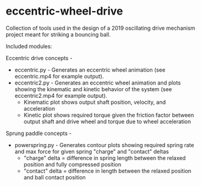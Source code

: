 # eccentric-wheel-drive
Collection of tools used in the design of a 2019 oscillating drive mechanism project meant for striking a bouncing ball.

Included modules:

Eccentric drive concepts -
* eccentric.py - Generates an eccentric wheel animation (see eccentric.mp4 for example output).
* eccentric2.py - Generates an eccentric wheel animation and plots showing the kinematic and kinetic behavior of the system (see eccentric2.mp4 for example output).
  * Kinematic plot shows output shaft position, velocity, and acceleration
  * Kinetic plot shows required torque given the friction factor between output shaft and drive wheel and torque due to wheel acceleration

Sprung paddle concepts -
* powerspring.py - Generates contour plots showing required spring rate and max force for given spring "charge" and "contact" deltas
  * "charge" delta = difference in spring length between the relaxed position and fully compressed position
  * "contact" delta = difference in length between the relaxed position and ball contact position
